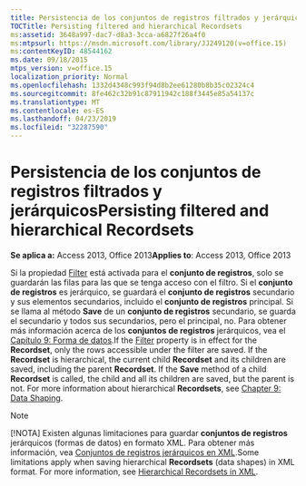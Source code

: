 ```yaml
---
title: Persistencia de los conjuntos de registros filtrados y jerárquicos
TOCTitle: Persisting filtered and hierarchical Recordsets
ms:assetid: 3648a997-dac7-d8a3-3cca-a6827f26a4f0
ms:mtpsurl: https://msdn.microsoft.com/library/JJ249120(v=office.15)
ms:contentKeyID: 48544162
ms.date: 09/18/2015
mtps_version: v=office.15
localization_priority: Normal
ms.openlocfilehash: 1332d4348c993f94d8b2ee61280b8b35c02324c4
ms.sourcegitcommit: 8fe462c32b91c87911942c188f3445e85a54137c
ms.translationtype: MT
ms.contentlocale: es-ES
ms.lasthandoff: 04/23/2019
ms.locfileid: "32287590"
---
```

# <a name="persisting-filtered-and-hierarchical-recordsets"></a><span data-ttu-id="0287d-102">Persistencia de los conjuntos de registros filtrados y jerárquicos</span><span class="sxs-lookup"><span data-stu-id="0287d-102">Persisting filtered and hierarchical Recordsets</span></span>


<span data-ttu-id="0287d-103">**Se aplica a:** Access 2013, Office 2013</span><span class="sxs-lookup"><span data-stu-id="0287d-103">**Applies to**: Access 2013, Office 2013</span></span>

<span data-ttu-id="0287d-p101">Si la propiedad [Filter](filter-property-ado.md) está activada para el **conjunto de registros**, solo se guardarán las filas para las que se tenga acceso con el filtro. Si el **conjunto de registros** es jerárquico, se guardará el **conjunto de registros** secundario y sus elementos secundarios, incluido el **conjunto de registros** principal. Si se llama al método **Save** de un **conjunto de registros** secundario, se guarda el secundario y todos sus secundarios, pero el principal, no. Para obtener más información acerca de los **conjuntos de registros** jerárquicos, vea el [Capítulo 9: Forma de datos](chapter-9-data-shaping.md).</span><span class="sxs-lookup"><span data-stu-id="0287d-p101">If the [Filter](filter-property-ado.md) property is in effect for the **Recordset**, only the rows accessible under the filter are saved. If the **Recordset** is hierarchical, the current child **Recordset** and its children are saved, including the parent **Recordset**. If the **Save** method of a child **Recordset** is called, the child and all its children are saved, but the parent is not. For more information about hierarchical **Recordsets**, see [Chapter 9: Data Shaping](chapter-9-data-shaping.md).</span></span>


> [!NOTE]
> <span data-ttu-id="0287d-p102">[!NOTA] Existen algunas limitaciones para guardar **conjuntos de registros** jerárquicos (formas de datos) en formato XML. Para obtener más información, vea [Conjuntos de registros jerárquicos en XML](hierarchical-recordsets-in-xml.md).</span><span class="sxs-lookup"><span data-stu-id="0287d-p102">Some limitations apply when saving hierarchical **Recordsets** (data shapes) in XML format. For more information, see [Hierarchical Recordsets in XML](hierarchical-recordsets-in-xml.md).</span></span>


